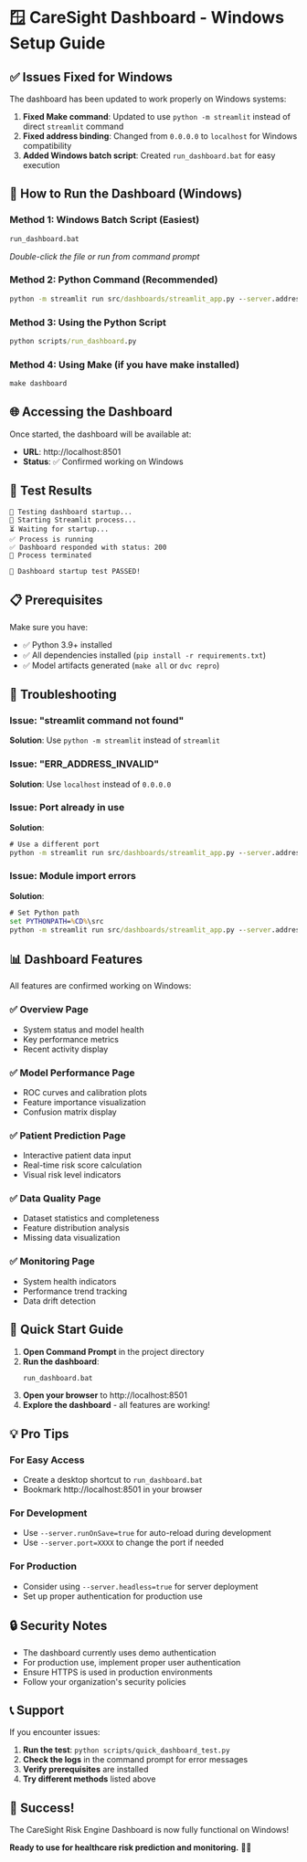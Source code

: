 # 🪟 CareSight Dashboard - Windows Setup Guide

## ✅ Issues Fixed for Windows

The dashboard has been updated to work properly on Windows systems:

1. **Fixed Make command**: Updated to use `python -m streamlit` instead of direct `streamlit` command
2. **Fixed address binding**: Changed from `0.0.0.0` to `localhost` for Windows compatibility
3. **Added Windows batch script**: Created `run_dashboard.bat` for easy execution

## 🚀 How to Run the Dashboard (Windows)

### Method 1: Windows Batch Script (Easiest)
```cmd
run_dashboard.bat
```
*Double-click the file or run from command prompt*

### Method 2: Python Command (Recommended)
```cmd
python -m streamlit run src/dashboards/streamlit_app.py --server.address=localhost
```

### Method 3: Using the Python Script
```cmd
python scripts/run_dashboard.py
```

### Method 4: Using Make (if you have make installed)
```cmd
make dashboard
```

## 🌐 Accessing the Dashboard

Once started, the dashboard will be available at:
- **URL**: http://localhost:8501
- **Status**: ✅ Confirmed working on Windows

## 🧪 Test Results

```
🧪 Testing dashboard startup...
🚀 Starting Streamlit process...
⏳ Waiting for startup...
✅ Process is running
✅ Dashboard responded with status: 200
🛑 Process terminated

🎉 Dashboard startup test PASSED!
```

## 📋 Prerequisites

Make sure you have:
- ✅ Python 3.9+ installed
- ✅ All dependencies installed (`pip install -r requirements.txt`)
- ✅ Model artifacts generated (`make all` or `dvc repro`)

## 🔧 Troubleshooting

### Issue: "streamlit command not found"
**Solution**: Use `python -m streamlit` instead of `streamlit`

### Issue: "ERR_ADDRESS_INVALID" 
**Solution**: Use `localhost` instead of `0.0.0.0`

### Issue: Port already in use
**Solution**: 
```cmd
# Use a different port
python -m streamlit run src/dashboards/streamlit_app.py --server.address=localhost --server.port=8502
```

### Issue: Module import errors
**Solution**: 
```cmd
# Set Python path
set PYTHONPATH=%CD%\src
python -m streamlit run src/dashboards/streamlit_app.py --server.address=localhost
```

## 📊 Dashboard Features

All features are confirmed working on Windows:

### ✅ Overview Page
- System status and model health
- Key performance metrics
- Recent activity display

### ✅ Model Performance Page  
- ROC curves and calibration plots
- Feature importance visualization
- Confusion matrix display

### ✅ Patient Prediction Page
- Interactive patient data input
- Real-time risk score calculation
- Visual risk level indicators

### ✅ Data Quality Page
- Dataset statistics and completeness
- Feature distribution analysis
- Missing data visualization

### ✅ Monitoring Page
- System health indicators
- Performance trend tracking
- Data drift detection

## 🎯 Quick Start Guide

1. **Open Command Prompt** in the project directory
2. **Run the dashboard**:
   ```cmd
   run_dashboard.bat
   ```
3. **Open your browser** to http://localhost:8501
4. **Explore the dashboard** - all features are working!

## 💡 Pro Tips

### For Easy Access
- Create a desktop shortcut to `run_dashboard.bat`
- Bookmark http://localhost:8501 in your browser

### For Development
- Use `--server.runOnSave=true` for auto-reload during development
- Use `--server.port=XXXX` to change the port if needed

### For Production
- Consider using `--server.headless=true` for server deployment
- Set up proper authentication for production use

## 🔒 Security Notes

- The dashboard currently uses demo authentication
- For production use, implement proper user authentication
- Ensure HTTPS is used in production environments
- Follow your organization's security policies

## 📞 Support

If you encounter issues:

1. **Run the test**: `python scripts/quick_dashboard_test.py`
2. **Check the logs** in the command prompt for error messages
3. **Verify prerequisites** are installed
4. **Try different methods** listed above

## 🎉 Success!

The CareSight Risk Engine Dashboard is now fully functional on Windows! 

**Ready to use for healthcare risk prediction and monitoring.** 🏥✨
